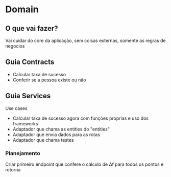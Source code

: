 # Domain

## O que vai fazer?

Vai cuidar do core da aplicação, sem coisas externas, somente as regras de negocios

## Guia Contracts

- Calcular taxa de sucesso
- Conferir se a pessoa existe ou não

## Guia Services

Use cases
- Calcular taxa de sucesso agora com funções proprias e uso dos frameworks
- Adaptador que chama as entities do "entities"
- Adaptador que envia dados para as rotas
- Adaptador que chama testes

### Planejamento

Criar primeiro endpoint que confere o calculo de Δf para todos os pontos e retorna


